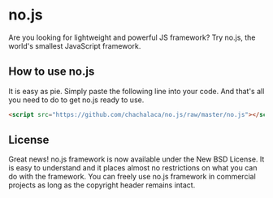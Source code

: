 no.js
=======

Are you looking for lightweight and powerful JS framework? Try no.js, the world's smallest JavaScript framework. 

How to use no.js
--------------

It is easy as pie. Simply paste the following line into your code. And that's all you need to do to get no.js ready to use. 

```html
<script src="https://github.com/chachalaca/no.js/raw/master/no.js"></script>
```

License
--------

Great news! no.js framework is now available under the New BSD License. It is easy to understand and it places almost no restrictions on what you can do with the framework. You can freely use no.js framework in commercial projects as long as the copyright header remains intact.